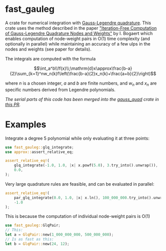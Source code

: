 # fast_gauleg

A crate for numerical integration with [Gauss-Legendre quadrature](https://en.wikipedia.org/wiki/Gauss%E2%80%93Legendre_quadrature). This crate uses the method described in the paper ["Iteration-Free Computation of Gauss-Legendre Quadrature Nodes and Weights"](https://doi.org/10.1137/140954969) by I. Bogaert which enables computation of node-weight pairs in O(1) time complexity (and optionally in parallel) while maintaining an accuracy of a few ulps in the nodes and weights (see paper for details).

The integrals are computed with the formula  

$$\int_a^b\\!f(x)\\;\mathrm{d}x\approx\frac{b-a}{2}\sum_{k=1}^nw_n(k)f\left(\frac{b-a}{2}x_n(k)+\frac{a+b}{2}\right)$$

where $n$ is a chosen integer, $a$ and $b$ are finite numbers, and $w_n$ and $x_n$ are specific numbers derived from Legendre polynomials.

*The serial parts of this code has been merged into the [gauss_quad](https://crates.io/crates/gauss-quad) crate in [this PR](https://github.com/DomiDre/gauss-quad/pull/15).*

# Examples

Integrate a degree 5 polynomial while only evaluating it at three points:
```rust
use fast_gauleg::glq_integrate;
use approx::assert_relative_eq;

assert_relative_eq!(
    glq_integrate(-1.0, 1.0, |x| x.powf(5.0), 3.try_into().unwrap()),
    0.0,
);
```
Very large quadrature rules are feasible, and can be evaluated in parallel:
```rust
assert_relative_eq!(
    par_glq_integrate(0.0, 1.0, |x| x.ln(), 100_000_000.try_into().unwrap()),
    -1.0
);
```
This is because the computation of individual node-weight pairs is O(1)
```rust
use fast_gauleg::GlqPair;
// This:
let a = GlqPair::new(1_000_000_000, 500_000_000);
// Is as fast as this:
let b = GlqPair::new(24, 12);
```
